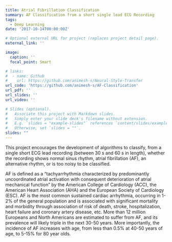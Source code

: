 ```yaml
---
title: Atrial Fibrillation Classification
summary: AF Classification from a short single lead ECG Recording
tags:
  - Deep Learning
date: '2017-10-14T00:00:00Z'

# Optional external URL for project (replaces project detail page).
external_link: ''

image:
  caption: ''
  focal_point: Smart

# links:
#  - name: Github
#    url: https://github.com/animesh-s/Neural-Style-Transfer
url_code: 'https://github.com/animesh-s/AF-Classification'
url_pdf: ''
url_slides: ''
url_video: ''

# Slides (optional).
#   Associate this project with Markdown slides.
#   Simply enter your slide deck's filename without extension.
#   E.g. `slides = "example-slides"` references `content/slides/example-slides.md`.
#   Otherwise, set `slides = ""`.
slides: ""
---
```


This project encourages the development of algorithms to classify, from a single short ECG lead recording (between 30 s and 60 s in length), whether the recording shows normal sinus rhythm, atrial fibrillation (AF), an alternative rhythm, or is too noisy to be classified.

AF is defined as a “tachyarrhythmia characterized by predominantly uncoordinated atrial activation with consequent deterioration of atrial mechanical function” by the American College of Cardiology (ACC), the American Heart Association (AHA) and the European Society of Cardiology (ESC). AF is the most common sustained cardiac arrhythmia, occurring in 1-2% of the general population and is associated with significant mortality and morbidity through association of risk of death, stroke, hospitalization, heart failure and coronary artery disease, etc. More than 12 million Europeans and North Americans are estimated to suffer from AF, and its prevalence will likely triple in the next 30-50 years. More importantly, the incidence of AF increases with age, from less than 0.5% at 40-50 years of age, to 5-15% for 80 year olds.
